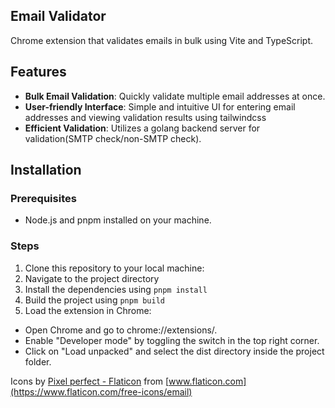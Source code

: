 ## Email Validator 

Chrome extension that validates emails in bulk using Vite and TypeScript.

## Features

- **Bulk Email Validation**: Quickly validate multiple email addresses at once.
- **User-friendly Interface**: Simple and intuitive UI for entering email addresses and viewing validation results using tailwindcss
- **Efficient Validation**: Utilizes a golang backend server for validation(SMTP check/non-SMTP check).

## Installation

### Prerequisites

- Node.js and pnpm installed on your machine.

### Steps

1. Clone this repository to your local machine:
2. Navigate to the project directory
3. Install the dependencies using `pnpm install`
4. Build the project using `pnpm build`
5. Load the extension in Chrome:

- Open Chrome and go to chrome://extensions/.
- Enable "Developer mode" by toggling the switch in the top right corner.
- Click on "Load unpacked" and select the dist directory inside the project folder.


<!-- credits -->
Icons by [Pixel perfect - Flaticon](https://www.freepik.com) from [www.flaticon.com](https://www.flaticon.com/free-icons/email)


